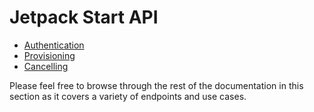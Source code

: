 # Jetpack Start API

- [Authentication](https://github.com/Automattic/host-partner-documentation/blob/master/jetpack/jetpack-start-endpoints/authentication.md)
- [Provisioning](https://github.com/Automattic/host-partner-documentation/blob/master/jetpack/jetpack-start-endpoints/plan-provisioning.md)
- [Cancelling](https://github.com/Automattic/host-partner-documentation/blob/master/jetpack/jetpack-start-endpoints/plan-cancellation.md)

Please feel free to browse through the rest of the documentation in this section as it covers a variety of endpoints and use cases.
